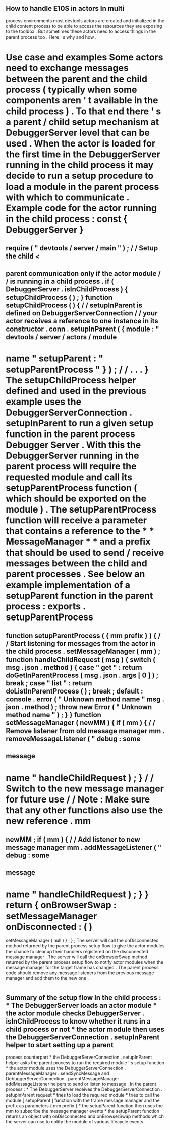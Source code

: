 #
How
to
handle
E10S
in
actors
In
multi
-
process
environments
most
devtools
actors
are
created
and
initialized
in
the
child
content
process
to
be
able
to
access
the
resources
they
are
exposing
to
the
toolbox
.
But
sometimes
these
actors
need
to
access
things
in
the
parent
process
too
.
Here
'
s
why
and
how
.
#
#
Use
case
and
examples
Some
actors
need
to
exchange
messages
between
the
parent
and
the
child
process
(
typically
when
some
components
aren
'
t
available
in
the
child
process
)
.
To
that
end
there
'
s
a
parent
/
child
setup
mechanism
at
DebuggerServer
level
that
can
be
used
.
When
the
actor
is
loaded
for
the
first
time
in
the
DebuggerServer
running
in
the
child
process
it
may
decide
to
run
a
setup
procedure
to
load
a
module
in
the
parent
process
with
which
to
communicate
.
Example
code
for
the
actor
running
in
the
child
process
:
const
{
DebuggerServer
}
=
require
(
"
devtools
/
server
/
main
"
)
;
/
/
Setup
the
child
<
-
>
parent
communication
only
if
the
actor
module
/
/
is
running
in
a
child
process
.
if
(
DebuggerServer
.
isInChildProcess
)
{
setupChildProcess
(
)
;
}
function
setupChildProcess
(
)
{
/
/
setupInParent
is
defined
on
DebuggerServerConnection
/
/
your
actor
receives
a
reference
to
one
instance
in
its
constructor
.
conn
.
setupInParent
(
{
module
:
"
devtools
/
server
/
actors
/
module
-
name
"
setupParent
:
"
setupParentProcess
"
}
)
;
/
/
.
.
.
}
The
setupChildProcess
helper
defined
and
used
in
the
previous
example
uses
the
DebuggerServerConnection
.
setupInParent
to
run
a
given
setup
function
in
the
parent
process
Debugger
Server
.
With
this
the
DebuggerServer
running
in
the
parent
process
will
require
the
requested
module
and
call
its
setupParentProcess
function
(
which
should
be
exported
on
the
module
)
.
The
setupParentProcess
function
will
receive
a
parameter
that
contains
a
reference
to
the
*
*
MessageManager
*
*
and
a
prefix
that
should
be
used
to
send
/
receive
messages
between
the
child
and
parent
processes
.
See
below
an
example
implementation
of
a
setupParent
function
in
the
parent
process
:
exports
.
setupParentProcess
=
function
setupParentProcess
(
{
mm
prefix
}
)
{
/
/
Start
listening
for
messages
from
the
actor
in
the
child
process
.
setMessageManager
(
mm
)
;
function
handleChildRequest
(
msg
)
{
switch
(
msg
.
json
.
method
)
{
case
"
get
"
:
return
doGetInParentProcess
(
msg
.
json
.
args
[
0
]
)
;
break
;
case
"
list
"
:
return
doListInParentProcess
(
)
;
break
;
default
:
console
.
error
(
"
Unknown
method
name
"
msg
.
json
.
method
)
;
throw
new
Error
(
"
Unknown
method
name
"
)
;
}
}
function
setMessageManager
(
newMM
)
{
if
(
mm
)
{
/
/
Remove
listener
from
old
message
manager
mm
.
removeMessageListener
(
"
debug
:
some
-
message
-
name
"
handleChildRequest
)
;
}
/
/
Switch
to
the
new
message
manager
for
future
use
/
/
Note
:
Make
sure
that
any
other
functions
also
use
the
new
reference
.
mm
=
newMM
;
if
(
mm
)
{
/
/
Add
listener
to
new
message
manager
mm
.
addMessageListener
(
"
debug
:
some
-
message
-
name
"
handleChildRequest
)
;
}
}
return
{
onBrowserSwap
:
setMessageManager
onDisconnected
:
(
)
=
>
setMessageManager
(
null
)
}
;
}
;
The
server
will
call
the
onDisconnected
method
returned
by
the
parent
process
setup
flow
to
give
the
actor
modules
the
chance
to
cleanup
their
handlers
registered
on
the
disconnected
message
manager
.
The
server
will
call
the
onBrowserSwap
method
returned
by
the
parent
process
setup
flow
to
notify
actor
modules
when
the
message
manager
for
the
target
frame
has
changed
.
The
parent
process
code
should
remove
any
message
listeners
from
the
previous
message
manager
and
add
them
to
the
new
one
.
#
#
Summary
of
the
setup
flow
In
the
child
process
:
*
The
DebuggerServer
loads
an
actor
module
*
the
actor
module
checks
DebuggerServer
.
isInChildProcess
to
know
whether
it
runs
in
a
child
process
or
not
*
the
actor
module
then
uses
the
DebuggerServerConnection
.
setupInParent
helper
to
start
setting
up
a
parent
-
process
counterpart
*
the
DebuggerServerConnection
.
setupInParent
helper
asks
the
parent
process
to
run
the
required
module
'
s
setup
function
*
the
actor
module
uses
the
DebuggerServerConnection
.
parentMessageManager
.
sendSyncMessage
and
DebuggerServerConnection
.
parentMessageManager
.
addMessageListener
helpers
to
send
or
listen
to
message
.
In
the
parent
process
:
*
The
DebuggerServer
receives
the
DebuggerServerConnection
.
setupInParent
request
*
tries
to
load
the
required
module
*
tries
to
call
the
module
[
setupParent
]
function
with
the
frame
message
manager
and
the
prefix
as
parameters
{
mm
prefix
}
*
the
setupParent
function
then
uses
the
mm
to
subscribe
the
message
manager
events
*
the
setupParent
function
returns
an
object
with
onDisconnected
and
onBrowserSwap
methods
which
the
server
can
use
to
notify
the
module
of
various
lifecycle
events
